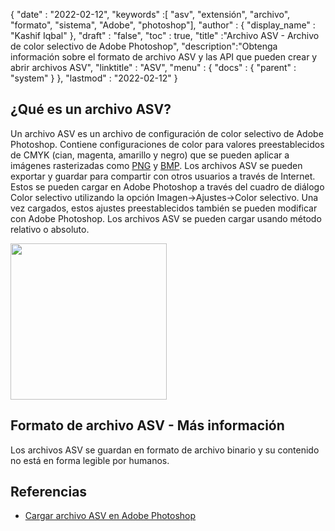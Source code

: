 {
  "date" : "2022-02-12",
  "keywords" :[ "asv", "extensión", "archivo", "formato", "sistema", "Adobe", "photoshop"],
  "author" : {
    "display_name" : "Kashif Iqbal"
},
  "draft" : "false",
  "toc" : true,
  "title" :"Archivo ASV - Archivo de color selectivo de Adobe Photoshop",
  "description":"Obtenga información sobre el formato de archivo ASV y las API que pueden crear y abrir archivos ASV",
  "linktitle" : "ASV",
  "menu" : {
    "docs" : {
      "parent" : "system"
}
},
  "lastmod" : "2022-02-12"
}

## ¿Qué es un archivo ASV?

Un archivo ASV es un archivo de configuración de color selectivo de Adobe Photoshop. Contiene configuraciones de color para valores preestablecidos de CMYK (cian, magenta, amarillo y negro) que se pueden aplicar a imágenes rasterizadas como [PNG](/es/image/png/) y [BMP](/es/image/bmp/). Los archivos ASV se pueden exportar y guardar para compartir con otros usuarios a través de Internet. Estos se pueden cargar en Adobe Photoshop a través del cuadro de diálogo Color selectivo utilizando la opción Imagen->Ajustes->Color selectivo. Una vez cargados, estos ajustes preestablecidos también se pueden modificar con Adobe Photoshop. Los archivos ASV se pueden cargar usando
método relativo o absoluto.

[<img src="asv.png" width="250"/> ](../asv.png)

## Formato de archivo ASV - Más información

Los archivos ASV se guardan en formato de archivo binario y su contenido no está en forma legible por humanos.

## Referencias

* [Cargar archivo ASV en Adobe Photoshop](https://community.adobe.com/t5/photoshop-ecosystem-discussions/photoshop-asv-file-preset-wont-open/m-p/12587356)

